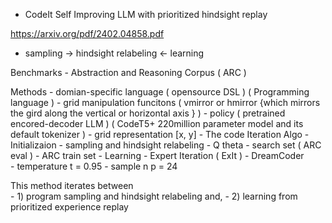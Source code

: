 - CodeIt Self Improving LLM with prioritized hindsight replay 

https://arxiv.org/pdf/2402.04858.pdf

- sampling -> hindsight relabeling <- learning 

Benchmarks
	- Abstraction and Reasoning Corpus ( ARC ) 


Methods 
	- domian-specific language ( opensource DSL ) ( Programming language )
		- grid manipulation funcitons ( vmirror or hmirror {which mirrors the gird 
						along the vertical or horizontal axis } )
	- policy ( pretrained encored-decoder LLM ) ( CodeT5+ 220million parameter model and its default tokenizer ) 
	- grid representation [x, y]
	- The code Iteration Algo
		- Initializaion 
		- sampling and hindsight relabeling 
			- Q theta
			- search set ( ARC eval )
			- ARC train set
		- Learning 
	- Expert Iteration ( ExIt ) 
	- DreamCoder  
	- temperature t = 0.95 
	- sample n p = 24  

This method iterates between 	
	- 1) program sampling and hindsight relabeling and,
	- 2) learning from prioritized experience replay  
